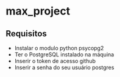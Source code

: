 # max_project

## Requisitos
* Instalar o modulo python psycopg2
* Ter o PostgreSQL instalado na máquina
* Inserir o token de acesso github
* Inserir a senha do seu usuário postgres